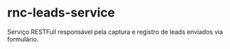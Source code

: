 # rnc-leads-service
Serviço RESTFull responsável pela captura e registro de leads enviados via formulário.
